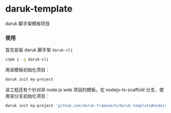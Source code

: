 # daruk-template

daruk 脚手架模板项目

### 使用

首先安装 daruk 脚手架 `daruk-cli`

```bash
cnpm i -g daruk-cli
```

用该模板初始化项目：

```bash
daruk init my-project
```

该工程还有个针对非 node.js web 项目的模板，在 nodejs-ts-scaffold 分支，使用该分支初始化项目：

```bash
daruk init my-project 'github.com/daruk-framework/daruk-template#nodejs-ts-scaffold'
```
